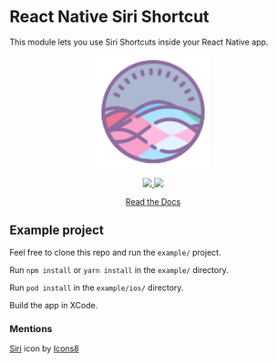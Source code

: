 # React Native Siri Shortcut

This module lets you use Siri Shortcuts inside your React Native app.

<p align="center">
  <img src="./docs/static/img/icons8-siri-color.svg" width="200">
</p>
<p align="center">
  <a href="https://www.npmjs.com/package/react-native-siri-shortcut">
    <img src="https://img.shields.io/npm/v/react-native-siri-shortcut" />
  </a>
  <a href="https://www.npmjs.com/package/react-native-siri-shortcut">
    <img src="https://img.shields.io/npm/dw/react-native-siri-shortcut" />
  </a>
</p>
<p align="center">
<a href="https://gustash.github.io/react-native-siri-shortcut">Read the Docs</a>
</p>

## Example project

Feel free to clone this repo and run the `example/` project.

Run `npm install` or `yarn install` in the `example/` directory.

Run `pod install` in the `example/ios/` directory.

Build the app in XCode.

### Mentions

<a target="_blank" href="https://icons8.com/icon/kfEmwYAkH0Em/siri">Siri</a> icon by <a target="_blank" href="https://icons8.com">Icons8</a>
